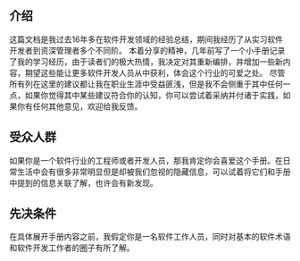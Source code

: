 ## 介绍
这篇文档是我过去16年多在软件开发领域的经验总结，期间我经历了从实习软件开发者到资深管理者多个不同阶。
本着分享的精神，几年前写了一个小手册记录了我的学习经历，由于读者们的极大热情，我决定对其重新编排，并增加一些新内容，期望这些能让更多软件开发人员从中获利，体会这个行业的可爱之处。
尽管所有列在这里的建议都让我在职业生涯中受益匪浅，但是我不会侧重于其中任何一点，如果你觉得其中某些建议符合你的认知，你可以尝试着采纳并付诸于实践，如果你有任何其他意见，欢迎给我反馈。

## 受众人群 ##
如果你是一个软件行业的工程师或者开发人员，那我肯定你会喜爱这个手册。在日常生活中会有很多非常明显但是却被我们忽视的隐藏信息，可以试着将它们和手册中提到的信息关联了解，也许会有新发现。

## 先决条件 ##
在具体展开手册内容之前，我假定你是一名软件工作人员，同时对基本的软件术语和软件开发工作者的圈子有所了解。
